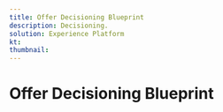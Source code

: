 ```yaml
---
title: Offer Decisioning Blueprint
description: Decisioning.
solution: Experience Platform
kt: 
thumbnail: 
---
```

# Offer Decisioning Blueprint

